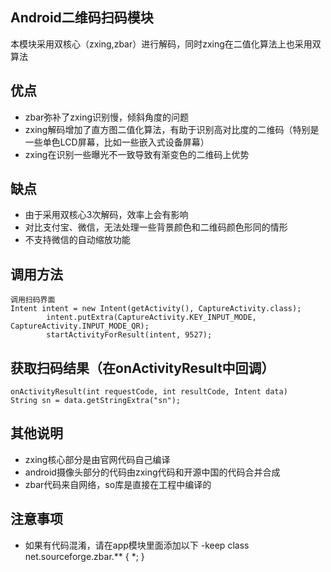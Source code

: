 ## Android二维码扫码模块
本模块采用双核心（zxing,zbar）进行解码，同时zxing在二值化算法上也采用双算法

## 优点
- zbar弥补了zxing识别慢，倾斜角度的问题
- zxing解码增加了直方图二值化算法，有助于识别高对比度的二维码（特别是一些单色LCD屏幕，比如一些嵌入式设备屏幕）
- zxing在识别一些曝光不一致导致有渐变色的二维码上优势

## 缺点
- 由于采用双核心3次解码，效率上会有影响
- 对比支付宝、微信，无法处理一些背景颜色和二维码颜色形同的情形
- 不支持微信的自动缩放功能

## 调用方法
    调用扫码界面
    Intent intent = new Intent(getActivity(), CaptureActivity.class);
    		intent.putExtra(CaptureActivity.KEY_INPUT_MODE, CaptureActivity.INPUT_MODE_QR);
    		startActivityForResult(intent, 9527);
## 获取扫码结果（在onActivityResult中回调）
    onActivityResult(int requestCode, int resultCode, Intent data)
    String sn = data.getStringExtra("sn");

## 其他说明
- zxing核心部分是由官网代码自己编译
- android摄像头部分的代码由zxing代码和开源中国的代码合并合成
- zbar代码来自网络，so库是直接在工程中编译的

## 注意事项
- 如果有代码混淆，请在app模块里面添加以下
	-keep class net.sourceforge.zbar.** { *; }